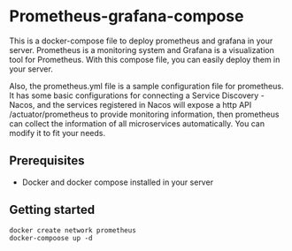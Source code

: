 # Prometheus-grafana-compose

This is a docker-compose file to deploy prometheus and grafana in your server. 
Prometheus is a monitoring system and Grafana is a visualization tool for Prometheus. 
With this compose file, you can easily deploy them in your server.

Also, the prometheus.yml file is a sample configuration file for prometheus. 
It has some basic configurations for connecting a Service Discovery - Nacos, and the services registered in Nacos will expose a http API /actuator/prometheus to provide monitoring information, then prometheus can collect the information of all microservices automatically. 
You can modify it to fit your needs.

## Prerequisites
- Docker and docker compose installed in your server

## Getting started

```
docker create network prometheus
docker-compoose up -d
```